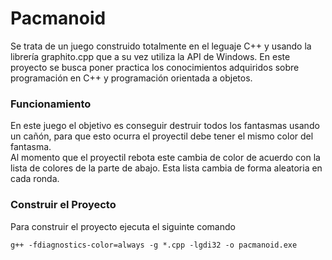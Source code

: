 # Pacmanoid
Se trata de un juego construido totalmente en el leguaje C++ y usando la librería graphito.cpp que a su vez utiliza la API de Windows. En este proyecto se busca poner practica los conocimientos adquiridos sobre programación en C++ y programación orientada a objetos.
### Funcionamiento
En este juego el objetivo es conseguir destruir todos los fantasmas usando un cañón, para que esto ocurra el proyectil debe tener el mismo color del fantasma.  
Al momento que el proyectil rebota este cambia de color de acuerdo con la lista de colores de la parte de abajo.
Esta lista cambia de forma aleatoria en cada ronda.
### Construir el Proyecto
Para construir el proyecto ejecuta el siguinte comando
```
g++ -fdiagnostics-color=always -g *.cpp -lgdi32 -o pacmanoid.exe
```
